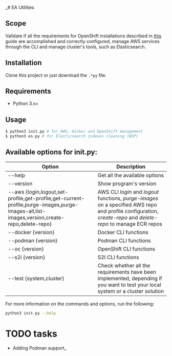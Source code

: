 _# EA Utilities
## Scope
Validate if all the requirements for OpenShift installations described in [this](https://confluence.dedalus.com/display/AF/OCP+-+1+-+S2I+Quick+Start#) 
guide are accomplished and correctly configured, manage AWS services through the CLI and manage cluster's tools, such as Elasticsearch. 

## Installation

Clone this project or just download the `.*py` file.

## Requirements
- Python 3.x+

## Usage

```bash
$ python3 init.py # for AWS, Docker and OpenShift management
$ python3 es.py # for Elasticsearch indexes cleaning (WIP)
```

## Available options for init.py:

| Option                                                                                                                                     | Description                                                                                                                                                         |
|--------------------------------------------------------------------------------------------------------------------------------------------|---------------------------------------------------------------------------------------------------------------------------------------------------------------------|
| --help                                                                                                                                     | Get all the available options                                                                                                                                       |
| --version                                                                                                                                  | Show program's version                                                                                                                                              |
| --aws {login,logout,set-profile,get-profile,get-current-profile,purge-images,purge-images-all,list-images,version,create-repo,delete-repo} | AWS CLI _login_ and _logout_ functions, _purge_-_images_ on a specified AWS repo and profile configuration, _create_-_repo_ and _delete_-_repo_ to manage ECR repos |
| --docker {version}                                                                                                                         | Docker CLI functions                                                                                                                                                |
| --podman {version}                                                                                                                         | Podman CLI functions                                                                                                                                                |
| --oc {version}                                                                                                                             | OpenShift CLI functions                                                                                                                                             |
| --s2i {version}                                                                                                                            | S2I CLI functions                                                                                                                                                   |
| --test {system,cluster}                         <br/>                                                                                      | Check whether all the requirements have been implemented, depending if you want to test your local system or a cluster solution                                     |

For more information on the commands and options, run the following:

```bash
python3 init.py --help
```

# TODO tasks

- Adding Podman support_